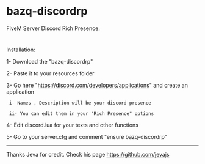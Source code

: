 # bazq-discordrp
FiveM Server Discord Rich Presence.
#

Installation:

1- Download the "bazq-discordrp"

2- Paste it to your resources folder

3- Go here "https://discord.com/developers/applications" and create an application

     i- Names , Description will be your discord presence
  
     ii- You can edit them in your "Rich Presence" options
  
4- Edit discord.lua for your texts and other functions

5- Go to your server.cfg and comment "ensure bazq-discordrp"
______________________________________________
Thanks Jeva for credit.
Check his page https://github.com/jevajs
